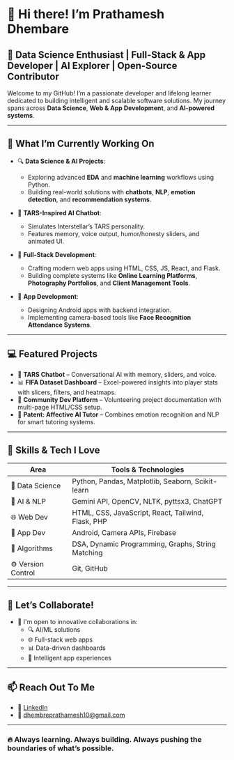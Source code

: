 # 👋 Hi there! I’m Prathamesh Dhembare

## 💼 Data Science Enthusiast | Full-Stack & App Developer | AI Explorer | Open-Source Contributor

Welcome to my GitHub! I’m a passionate developer and lifelong learner dedicated to building intelligent and scalable software solutions. My journey spans across **Data Science**, **Web & App Development**, and **AI-powered systems**.

---

## 🚀 What I’m Currently Working On

- 🔍 **Data Science & AI Projects**: 
  - Exploring advanced **EDA** and **machine learning** workflows using Python.
  - Building real-world solutions with **chatbots**, **NLP**, **emotion detection**, and **recommendation systems**.

- 🧠 **TARS-Inspired AI Chatbot**:
  - Simulates Interstellar’s TARS personality.
  - Features memory, voice output, humor/honesty sliders, and animated UI.

- 🧰 **Full-Stack Development**:
  - Crafting modern web apps using HTML, CSS, JS, React, and Flask.
  - Building complete systems like **Online Learning Platforms**, **Photography Portfolios**, and **Client Management Tools**.

- 📱 **App Development**:
  - Designing Android apps with backend integration.
  - Implementing camera-based tools like **Face Recognition Attendance Systems**.

---

## 💻 Featured Projects

- 🧠 **TARS Chatbot** – Conversational AI with memory, sliders, and voice.
- 📊 **FIFA Dataset Dashboard** – Excel-powered insights into player stats with slicers, filters, and heatmaps.
- 🌿 **Community Dev Platform** – Volunteering project documentation with multi-page HTML/CSS setup.
- 🧾 **Patent: Affective AI Tutor** – Combines emotion recognition and NLP for smart tutoring systems.

---

## 🌱 Skills & Tech I Love

| Area                | Tools & Technologies                                      |
|---------------------|-----------------------------------------------------------|
| 🔬 Data Science     | Python, Pandas, Matplotlib, Seaborn, Scikit-learn         |
| 🤖 AI & NLP         | Gemini API, OpenCV, NLTK, pyttsx3, ChatGPT                |
| 🌐 Web Dev          | HTML, CSS, JavaScript, React, Tailwind, Flask, PHP        |
| 📱 App Dev          | Android, Camera APIs, Firebase                            |
| 🧠 Algorithms       | DSA, Dynamic Programming, Graphs, String Matching         |
| ⚙️ Version Control  | Git, GitHub                                                |

---

## 🤝 Let’s Collaborate!

- 🚀 I'm open to innovative collaborations in:
  - 🔍 AI/ML solutions
  - 🌐 Full-stack web apps
  - 📊 Data-driven dashboards
  - 📱 Intelligent app experiences

---

## 📫 Reach Out To Me

- 🔗 [LinkedIn](https://www.linkedin.com/in/prathamessh/)
- 📧 dhembreprathamesh10@gmail.com

---

### 🔥 Always learning. Always building. Always pushing the boundaries of what’s possible.
